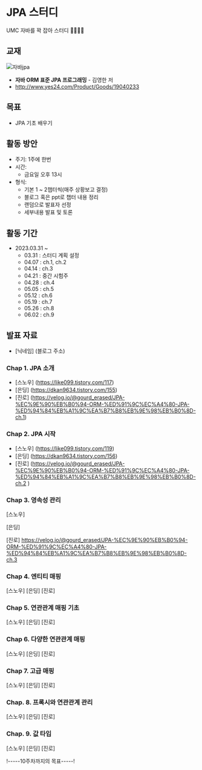 # JPA 스터디
 UMC 자바를 꽉 잡아 스터디 👊🏻👊🏻

## 교재
![자바jpa](https://user-images.githubusercontent.com/117848386/229035000-0711aebf-46ef-4761-b980-d58661726c2d.jpg)

- **자바 ORM 표준 JPA 프로그래밍**  - 김영한 저
- http://www.yes24.com/Product/Goods/19040233
  
## 목표
- JPA 기초 배우기

## 활동 방안
- 주기: 1주에 한번
- 시간: 
  - 금요일 오후 13시
- 형식: 
  - 기본 1 ~ 2챕터씩(매주 상황보고 결정)
  - 블로그 혹은 ppt로 챕터 내용 정리
  - 랜덤으로 발표자 선정
  - 세부내용 발표 및 토론

## 활동 기간
- 2023.03.31 ~
  - 03.31 : 스터디 계획 설정 
  - 04.07 : ch.1, ch.2
  - 04.14 : ch.3
  - 04.21 : 중간 시험주
  - 04.28 : ch.4
  - 05.05 : ch.5
  - 05.12 : ch.6
  - 05.19 : ch.7
  - 05.26 : ch.8
  - 06.02 : ch.9

## 발표 자료
- [닉네임] (블로그 주소)
### Chap 1. JPA 소개
- [스노우] (https://like099.tistory.com/117)
- [은딩] (https://dkan9634.tistory.com/155)
- [진로] (https://velog.io/@gourd_erased/JPA-%EC%9E%90%EB%B0%94-ORM-%ED%91%9C%EC%A4%80-JPA-%ED%94%84%EB%A1%9C%EA%B7%B8%EB%9E%98%EB%B0%8D-ch.1)

### Chap 2. JPA 시작
- [스노우] (https://like099.tistory.com/119)
- [은딩] (https://dkan9634.tistory.com/156)
- [진로] (https://velog.io/@gourd_erased/JPA-%EC%9E%90%EB%B0%94-ORM-%ED%91%9C%EC%A4%80-JPA-%ED%94%84%EB%A1%9C%EA%B7%B8%EB%9E%98%EB%B0%8D-ch.2 )

### Chap 3. 영속성 관리
[스노우]

[은딩] 

[진로] https://velog.io/@gourd_erased/JPA-%EC%9E%90%EB%B0%94-ORM-%ED%91%9C%EC%A4%80-JPA-%ED%94%84%EB%A1%9C%EA%B7%B8%EB%9E%98%EB%B0%8D-ch.3

### Chap 4. 엔티티 매핑
[스노우] 
[은딩] 
[진로] 

### Chap 5. 연관관계 매핑 기초
[스노우] 
[은딩] 
[진로] 

### Chap 6. 다양한 연관관계 매핑
[스노우] 
[은딩] 
[진로] 

### Chap 7. 고급 매핑
[스노우] 
[은딩] 
[진로] 

### Chap. 8. 프록시와 연관관계 관리
[스노우] 
[은딩] 
[진로] 

### Chap. 9. 값 타입
[스노우] 
[은딩] 
[진로] 

!-----10주차까지의 목표-----!
